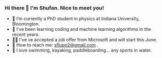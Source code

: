 ### Hi there 👋 I'm Shufan. Nice to meet you!


* 🔭 I’m currently a PhD student in physics at Indiana University, Bloomington. 
* 🌱 I've been learning coding and machine learning algorithms in the recent years. 
* 👩‍💻 I've ve accepted a job offer from Microsoft and will start this June.
* 🏹 How to reach me: sflupp2@gmail.com .
* 🌊 I love swimming, kayaking, paddleboarding... any sports in water.
